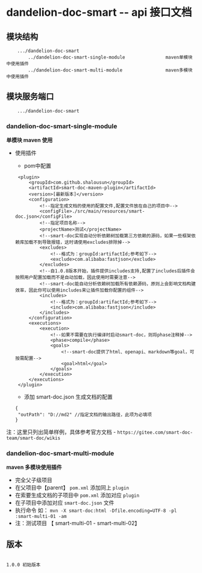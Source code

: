 # dandelion-doc-smart -- api 接口文档

## 模块结构

```
    .../dandelion-doc-smart
        ../dandelion-doc-smart-single-module               maven单模块中使用插件
        ../dandelion-doc-smart-multi-module                maven多模块中使用插件
```

## 模块服务端口

```
    .../dandelion-doc-smart                   
```

### dandelion-doc-smart-single-module

**单模块 maven 使用**

* 使用插件
    * pom中配置

  ```
   <plugin>
       <groupId>com.github.shalousun</groupId>
       <artifactId>smart-doc-maven-plugin</artifactId>
       <version>[最新版本]</version>
       <configuration>
           <!--指定生成文档的使用的配置文件,配置文件放在自己的项目中-->
           <configFile>./src/main/resources/smart-doc.json</configFile>
           <!--指定项目名称-->
           <projectName>测试</projectName>
           <!--smart-doc实现自动分析依赖树加载第三方依赖的源码，如果一些框架依赖库加载不到导致报错，这时请使用excludes排除掉-->
           <excludes>
               <!--格式为：groupId:artifactId;参考如下-->
               <exclude>com.alibaba:fastjson</exclude>
           </excludes>
           <!--自1.0.8版本开始，插件提供includes支持,配置了includes后插件会按照用户配置加载而不是自动加载，因此使用时需要注意-->
           <!--smart-doc能自动分析依赖树加载所有依赖源码，原则上会影响文档构建效率，因此你可以使用includes来让插件加载你配置的组件-->
           <includes>
               <!--格式为：groupId:artifactId;参考如下-->
               <include>com.alibaba:fastjson</include>
           </includes>
       </configuration>
       <executions>
           <execution>
               <!--如果不需要在执行编译时启动smart-doc，则将phase注释掉-->
               <phase>compile</phase>
               <goals>
                   <!--smart-doc提供了html、openapi、markdown等goal，可按需配置-->
                   <goal>html</goal>
               </goals>
           </execution>
       </executions>
   </plugin> 
  ```

    * 添加 smart-doc.json 生成文档的配置

  ```
  {
   "outPath": "D://md2" //指定文档的输出路径，此项为必填项
  }
  ```

注：这里只列出简单样例，具体参考官方文档 - `https://gitee.com/smart-doc-team/smart-doc/wikis`

### dandelion-doc-smart-multi-module

**maven 多模块使用插件**

* 完全父子级项目
* 在父项目中【parent】 `pom.xml` 添加同上 `plugin`
* 在索要生成文档的子项目中 `pom.xml` 添加对应 `plugin`
* 在子项目中添加对应 `smart-doc.json` 文件
* 执行命令 如： `mvn -X smart-doc:html -Dfile.encoding=UTF-8 -pl :smart-multi-01 -am`
* 注：测试项目 【 smart-multi-01 - smart-multi-02】

## 版本

```

1.0.0 初始版本

```
